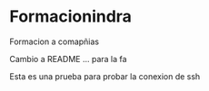 # Formacionindra
Formacion a comapñias

Cambio a README ... para la fa

Esta es una prueba para probar la conexion de ssh
